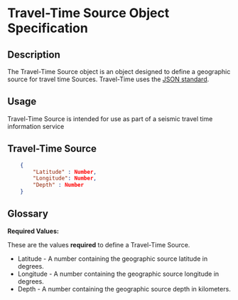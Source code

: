 # Travel-Time Source Object Specification

## Description

The Travel-Time Source object is an object designed to define a geographic source for travel time Sources.  Travel-Time uses the
[JSON standard](http://www.json.org).

## Usage
Travel-Time Source is intended for use as part of a seismic travel time
information service

## Travel-Time Source

```json
    {
        "Latitude" : Number,
        "Longitude": Number,
        "Depth" : Number
    }
```

## Glossary

**Required Values:**

These are the values **required** to define a Travel-Time Source.

* Latitude - A number containing the geographic source latitude in
degrees.
* Longitude - A number containing the geographic source longitude in
degrees.
* Depth - A number containing the geographic source depth in
kilometers.